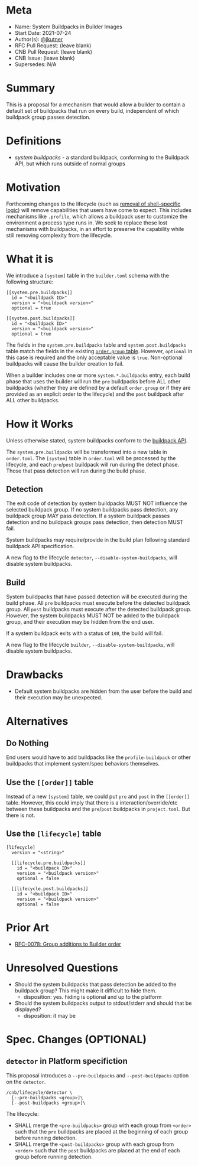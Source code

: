 # Meta
[meta]: #meta
- Name: System Buildpacks in Builder Images
- Start Date: 2021-07-24
- Author(s): [@jkutner](https://github.com/jkutner)
- RFC Pull Request: (leave blank)
- CNB Pull Request: (leave blank)
- CNB Issue: (leave blank)
- Supersedes: N/A

# Summary
[summary]: #summary

This is a proposal for a mechanism that would allow a builder to contain a default set of buildpacks that run on every build, independent of which buildpack group passes detection.

# Definitions
[definitions]: #definitions

* _system buildpacks_ - a standard buildpack, conforming to the Buildpack API, but which runs outside of normal groups

# Motivation
[motivation]: #motivation

Forthcoming changes to the lifecycle (such as [removal of shell-specific logic](https://github.com/buildpacks/rfcs/pull/168)) will remove capabilities that users have come to expect. This includes mechanisms like `.profile`, which allows a buildpack user to customize the environment a process type runs in. We seek to replace these lost mechanisms with buildpacks, in an effort to preserve the capability while still removing complexity from the lifecycle.

# What it is
[what-it-is]: #what-it-is

We introduce a `[system]` table in the `builder.toml` schema with the following structure:

```
[[system.pre.buildpacks]]
  id = "<buildpack ID>"
  version = "<buildpack version>"
  optional = true

[[system.post.buildpacks]]
  id = "<buildpack ID>"
  version = "<buildpack version>"
  optional = true
```

The fields in the `system.pre.buildpacks` table and `system.post.buildpacks` table match the fields in the existing [`order.group` table](https://buildpacks.io/docs/reference/config/builder-config/#order-_list-required_). However, `optional` in this case is required and the only acceptable value is `true`. Non-optional buildpacks will cause the builder creation to fail.

When a builder includes one or more `system.*.buildpacks` entry, each build phase that uses the builder will run the `pre` buildpacks before ALL other buildpacks (whether they are defined by a default `order.group` or if they are provided as an explicit order to the lifecycle) and the `post` buildpack after ALL other buildpacks.

# How it Works
[how-it-works]: #how-it-works

Unless otherwise stated, system buildpacks conform to the [buildpack API](https://github.com/buildpacks/spec/blob/main/buildpack.md).

The `system.pre.buildpacks` will be transformed into a new table in `order.toml`. The `[system]` table in `order.toml` will be processed by the lifecycle, and each `pre`/`post` buildpack will run during the detect phase. Those that pass detection will run during the build phase.

## Detection

The exit code of detection by system buildpacks MUST NOT influence the selected buildpack group. If no system buildpacks pass detection, any buildpack group MAY pass detection. If a system buildpack passes detection and no buildpack groups pass detection, then detection MUST fail.

System buildpacks may require/provide in the build plan following standard buildpack API specification.

A new flag to the lifecycle `detector`, `--disable-system-buildpacks`, will disable system buildpacks.

## Build

System buildpacks that have passed detection will be executed during the build phase. All `pre` buildpacks must execute before the detected buildpack group. All `post` buildpacks must execute after the detected buildpack group. However, the system buildpacks MUST NOT be added to the buildpack group, and their execution may be hidden from the end user.

If a system buildpack exits with a status of `100`, the build will fail.

A new flag to the lifecycle `builder`, `--disable-system-buildpacks`, will disable system buildpacks.

# Drawbacks
[drawbacks]: #drawbacks

- Default system buildpacks are hidden from the user before the build and their execution may be unexpected.

# Alternatives
[alternatives]: #alternatives

## Do Nothing

End users would have to add buildpacks like the `profile-buildpack` or other buildpacks that implement system/spec behaviors themselves.

## Use the `[[order]]` table

Instead of a new `[system]` table, we could put `pre` and `post` in the `[[order]]` table. However, this could imply that there is a interaction/override/etc between these buildpacks and the `pre`/`post` buildpacks in `project.toml`. But there is not.

## Use the `[lifecycle]` table

```
[lifecycle]
  version = "<string>"

  [[lifecycle.pre.buildpacks]]
    id = "<buildpack ID>"
    version = "<buildpack version>"
    optional = false

  [[lifecycle.post.buildpacks]]
    id = "<buildpack ID>"
    version = "<buildpack version>"
    optional = false
```

# Prior Art
[prior-art]: #prior-art

- [RFC-0078: Group additions to Builder order](https://github.com/buildpacks/rfcs/blob/main/text/0078-group-additions.md)

# Unresolved Questions
[unresolved-questions]: #unresolved-questions

- Should the system buildpacks that pass detection be added to the buildpack group? This might make it difficult to hide them.
    - disposition: yes. hiding is optional and up to the platform
- Should the system buildpacks output to stdout/stderr and should that be displayed?
    - disposition: it may be

# Spec. Changes (OPTIONAL)
[spec-changes]: #spec-changes

## `detector` in Platform specifiction

This proposal introduces a `--pre-buildpacks` and `--post-buildpacks` option on the `detector`.

```
/cnb/lifecycle/detector \
  [--pre-buildpacks <group>]\
  [--post-buildpacks <group>]\
```

The lifecycle:

* SHALL merge the `<pre-buildpacks>` group with each group from `<order>` such that the `pre` buildpacks are placed at the beginning of each group before running detection.
* SHALL merge the `<post-buildpacks>` group with each group from `<order>` such that the `post` buildpacks are placed at the end of each group before running detection.


